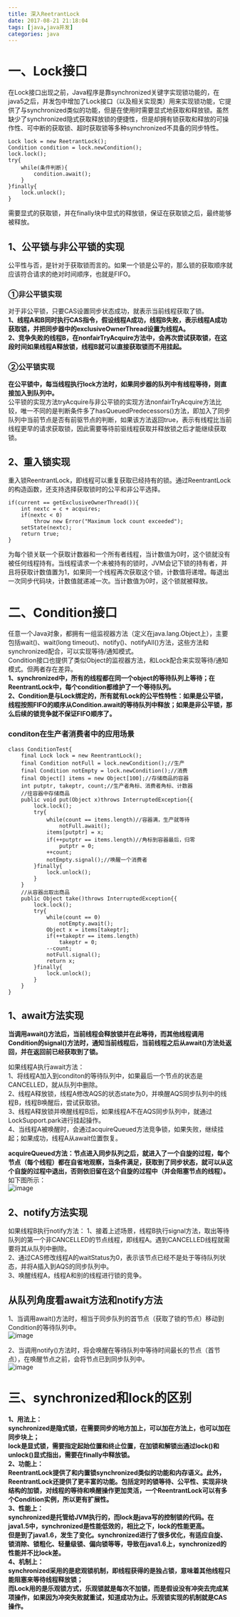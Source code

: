 ```yaml
---
title: 深入ReetrantLock  
date: 2017-08-21 21:18:04  
tags: [java,java并发]    
categories: java  
---
```


# 一、Lock接口
在Lock接口出现之前，Java程序是靠synchronized关键字实现锁功能的，在java5之后，并发包中增加了Lock接口（以及相关实现类）用来实现锁功能，它提供了与synchronized类似的功能，但是在使用时需要显式地获取和释放锁。虽然缺少了synchronized隐式获取释放锁的便捷性，但是却拥有锁获取和释放的可操作性、可中断的获取锁、超时获取锁等多种synchronized不具备的同步特性。  

```
Lock lock = new ReetrantLock();
Condition condition = lock.newCondition();
lock.lock();
try{
    while(条件判断){
        condition.await();
    }
}finally{
    lock.unlock();
}
```
需要显式的获取锁，并在finally块中显式的释放锁，保证在获取锁之后，最终能够被释放。  
## 1、公平锁与非公平锁的实现  
公平性与否，是针对于获取锁而言的。如果一个锁是公平的，那么锁的获取顺序就应该符合请求的绝对时间顺序，也就是FIFO。
### ①非公平锁实现  
对于非公平锁，只要CAS设置同步状态成功，就表示当前线程获取了锁。  
**1、线程A和B同时执行CAS指令，假设线程A成功，线程B失败，表示线程A成功获取锁，并把同步器中的exclusiveOwnerThread设置为线程A。**  
**2、竞争失败的线程B，在nonfairTryAcquire方法中，会再次尝试获取锁，在这段时间如果线程A释放锁，线程B就可以直接获取锁而不用挂起。**  

### ②公平锁实现  
**在公平锁中，每当线程执行lock方法时，如果同步器的队列中有线程等待，则直接加入到队列中。**  
公平锁的实现方法tryAcquire与非公平锁的实现方法nonfairTryAcquire方法比较，唯一不同的是判断条件多了hasQueuedPredecessors()方法，即加入了同步队列中当前节点是否有前驱节点的判断，如果该方法返回true，表示有线程比当前线程更早的请求获取锁，因此需要等待前驱线程获取并释放锁之后才能继续获取锁。  

## 2、重入锁实现  
重入锁ReentrantLock，即线程可以重复获取已经持有的锁。通过ReentrantLock的构造函数，还支持选择获取锁时的公平和非公平选择。  
```
if(current == getExclusiveOwnerThread()){
    int nextc = c + acquires;
    if(nextc < 0)
        throw new Error("Maximum lock count exceeded");
    setState(nextc);
    return true;
}
```
为每个锁关联一个获取计数器和一个所有者线程，当计数值为0时，这个锁就没有被任何线程持有。当线程请求一个未被持有的锁时，JVM会记下锁的持有者，并且将获取计数值置为1，如果同一个线程再次获取这个锁，计数值将递增。每退出一次同步代码块，计数值就递减一次。当计数值为0时，这个锁就被释放。
#  二、Condition接口
任意一个Java对象，都拥有一组监视器方法（定义在java.lang.Object上），主要包括wait()、wait(long timeout)、notify()、notifyAll()方法，这些方法和synchronized配合，可以实现等待/通知模式。  
Condition接口也提供了类似Object的监视器方法，和Lock配合来实现等待/通知模式。但两者存在差异。  
**1、synchronized中，所有的线程都在同一个object的等待队列上等待；在ReentrantLock中，每个condition都维护了一个等待队列。**  
**2、Condition是与Lock绑定的，所有就有Lock的公平性特性：如果是公平锁，线程按照FIFO的顺序从Condition.await的等待队列中释放；如果是非公平锁，那么后续的锁竞争就不保证FIFO顺序了。**  

### conditon在生产者消费者中的应用场景

```
class ConditionTest{
    final Lock lock = new ReentrantLock();
    final Condition notFull = lock.newCondition();//生产
    final Condition notEmpty = lock.newCondition();//消费
    final Object[] items = new Object[100];//存储商品的容器
    int putptr, takeptr, count;//生产者角标、消费者角标、计数器
    //往容器中存储商品
    public void put(Object x)throws InterruptedException{{
        lock.lock();
        try{
            while(count == items.length)//容器满，生产就等待
                notFull.await();
            items[putptr] = x;
            if(++putptr == items.length)//角标到容器最后，归零
                putptr = 0;
            ++count;
            notEmpty.signal();//唤醒一个消费者
        }finally{
            lock.unlock();
        }
    }
    //从容器出取出商品
    public Object take()throws InterruptedException{{
        lock.lock();
        try{
            while(count == 0)
                notEmpty.await();
            Object x = items[takeptr];
            if(++takeptr == items.length)
                takeptr = 0;
            --count;
            notFull.signal();
            return x;
        }finally{
            lock.unlock();
        }
    }
}
```
## 1、await方法实现
**当调用await()方法后，当前线程会释放锁并在此等待，而其他线程调用Condition的signal()方法时，通知当前线程后，当前线程之后从await()方法处返回，并在返回前已经获取到了锁。**  

如果线程A执行await方法：  
1、将线程A加入到conditon的等待队列中，如果最后一个节点的状态是CANCELLED，就从队列中删除。  
2、线程A释放锁，线程A修改AQS的状态state为0，并唤醒AQS同步队列中的线程B，线程B唤醒后，尝试获取锁。  
3、线程A释放锁并唤醒线程B后，如果线程A不在AQS同步队列中，就通过LockSupport.park进行挂起操作。  
4、当线程A被唤醒时，会通过acquireQueued方法竞争锁，如果失败，继续挂起；如果成功，线程A从await位置恢复。  

**acquireQueued方法：节点进入同步队列之后，就进入了一个自旋的过程，每个节点（每个线程）都在自省地观察，当条件满足，获取到了同步状态，就可以从这个自旋的过程中退出，否则依旧留在这个自旋的过程中（并会阻塞节点的线程）。** 
如下图所示：  
![image](http://osrmzp0jr.bkt.clouddn.com/d_%E5%89%AF%E6%9C%AC.jpg)

## 2、notify方法实现
如果线程B执行notify方法：
1、接着上述场景，线程B执行signal方法，取出等待队列的第一个非CANCELLED的节点线程，即线程A。遇到CANCELLED线程就需要将其从队列中删除。  
2、通过CAS修改线程A的waitStatus为0，表示该节点已经不是处于等待队列状态，并将A插入到AQS的同步队列中。  
3、唤醒线程A，线程A和别的线程进行锁的竞争。  

## 从队列角度看await方法和notify方法
1、当调用await()方法时，相当于同步队列的首节点（获取了锁的节点）移动到Condition的等待队列中。  
![image](http://osrmzp0jr.bkt.clouddn.com/a_%E5%89%AF%E6%9C%AC.jpg)  

2、当调用notify()方法时，将会唤醒在等待队列中等待时间最长的节点（首节点），在唤醒节点之前，会将节点已到同步队列中。  
![image](http://osrmzp0jr.bkt.clouddn.com/b_%E5%89%AF%E6%9C%AC.jpg)  

# 三、synchronized和lock的区别
**1、用法上：  
synchronized是隐式锁，在需要同步的地方加上，可以加在方法上，也可以加在同步块上；  
lock是显式锁，需要指定起始位置和终止位置，在加锁和解锁出通过lock()和unlock()显式指出，需要在finally中释放锁。  
2、功能上：  
ReentrantLock提供了和内置锁synchronized类似的功能和内存语义。此外，ReentrantLock还提供了更丰富的功能。包括定时的锁等待、公平性、实现非块结构的加锁，对线程的等待和唤醒操作更加灵活，一个ReentrantLock可以有多个Condition实例，所以更有扩展性。  
3、性能上：  
synchronized是托管给JVM执行的，而lock是java写的控制锁的代码。在java1.5中，synchronized是性能低效的，相比之下，lock的性能更高。  
但是到了java1.6，发生了变化。synchronized进行了很多优化，有适应自旋、锁消除、锁粗化、轻量级锁、偏向锁等等，导致在java1.6上，synchronized的性能并不比lock差。  
4、机制上：  
synchronized采用的是悲观锁机制，即线程获得的是独占锁，意味着其他线程只能阻塞来等待线程释放锁；  
而Lock用的是乐观锁方式，乐观锁就是每次不加锁，而是假设没有冲突去完成某项操作，如果因为冲突失败就重试，知道成功为止。乐观锁实现的机制就是CAS操作。**  










